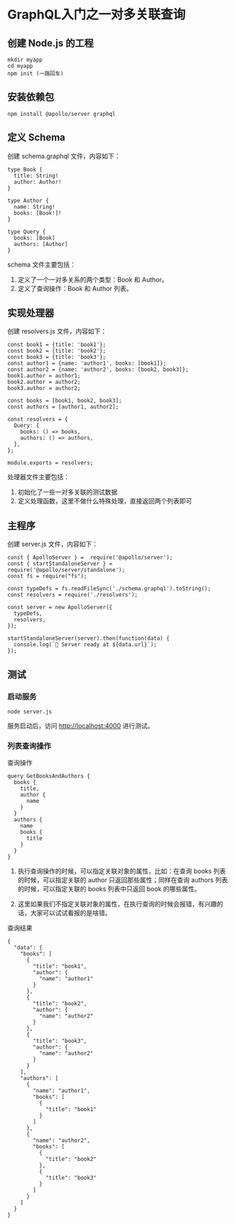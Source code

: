 # GraphQL入门之一对多关联查询

## 创建 Node.js 的工程

```shell
mkdir myapp
cd myapp
npm init (一路回车)
```

## 安装依赖包

```shell
npm install @apollo/server graphql
```

## 定义 Schema

创建 schema.graphql 文件，内容如下：

``` shell
type Book {
  title: String!
  author: Author!
}

type Author {
  name: String!
  books: [Book!]!
}

type Query {
  books: [Book]
  authors: [Author]
}
```

schema 文件主要包括：

1. 定义了一个一对多关系的两个类型：Book 和 Author。
2. 定义了查询操作：Book 和 Author 列表。

## 实现处理器

创建 resolvers.js 文件，内容如下：

``` shell
const book1 = {title: 'book1'};
const book2 = {title: 'book2'};
const book3 = {title: 'book3'};
const author1 = {name: 'author1', books: [book1]};
const author2 = {name: 'author2', books: [book2, book3]};
book1.author = author1;
book2.author = author2;
book3.author = author2;

const books = [book1, book2, book3];
const authors = [author1, author2];

const resolvers = {
  Query: {
    books: () => books,
    authors: () => authors,
  },
};

module.exports = resolvers;
```

处理器文件主要包括：

1. 初始化了一些一对多关联的测试数据
2. 定义处理函数，这里不做什么特殊处理，直接返回两个列表即可

## 主程序

创建 server.js 文件，内容如下：

```
const { ApolloServer } =  require('@apollo/server');
const { startStandaloneServer } = require('@apollo/server/standalone');
const fs = require("fs");

const typeDefs = fs.readFileSync('./schema.graphql').toString();
const resolvers = require('./resolvers');

const server = new ApolloServer({
  typeDefs,
  resolvers,
});

startStandaloneServer(server).then(function(data) {
  console.log(`🚀 Server ready at ${data.url}`);
});
```

## 测试

### 启动服务

```shell
node server.js
```

服务启动后，访问 [http://localhost:4000](http://localhost:4000) 进行测试。

### 列表查询操作

查询操作

``` shell
query GetBooksAndAuthors {
  books {
    title,
    author {
      name
    }
  }
  authors {
    name
    books {
      title
    }
  }
}
```

1. 执行查询操作的时候，可以指定关联对象的属性，比如：在查询 books 列表的时候，可以指定关联的 author 只返回那些属性；同样在查询 authors 列表的时候，可以指定关联的 books 列表中只返回 book 的哪些属性。

2. 这里如果我们不指定关联对象的属性，在执行查询的时候会报错，有兴趣的话，大家可以试试看报的是啥错。

查询结果

``` shell
{
  "data": {
    "books": [
      {
        "title": "book1",
        "author": {
          "name": "author1"
        }
      },
      {
        "title": "book2",
        "author": {
          "name": "author2"
        }
      },
      {
        "title": "book3",
        "author": {
          "name": "author2"
        }
      }
    ],
    "authors": [
      {
        "name": "author1",
        "books": [
          {
            "title": "book1"
          }
        ]
      },
      {
        "name": "author2",
        "books": [
          {
            "title": "book2"
          },
          {
            "title": "book3"
          }
        ]
      }
    ]
  }
}
```
